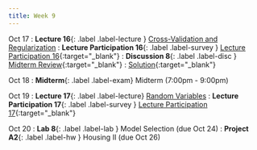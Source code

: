 ```yaml
---
title: Week 9
---
```


Oct 17
: **Lecture 16**{: .label .label-lecture } [Cross-Validation and Regularization](lecture/lec16)
: **Lecture Participation 16**{: .label .label-survey } [Lecture Participation 16](https://app.sli.do/event/wj6RohumydmYtqW3aER7Ka/embed/polls/f24960e5-0f7f-4740-a0d0-55a20771dbb7){:target="_blank"}
: **Discussion 8**{: .label .label-disc } [Midterm Review](https://drive.google.com/file/d/17qJ-OugSe0DkRY-sgho62m9yOG9n4rE_/view?usp=sharing){:target="_blank"}
    : [Solution](https://drive.google.com/file/d/1DzHLycwpE2yQQVOt_tGyR_SGTK1CbL0h/view?usp=sharing){:target="_blank"}

Oct 18
: **Midterm**{: .label .label-exam} Midterm (7:00pm - 9:00pm)

Oct 19
: **Lecture 17**{: .label .label-lecture} [Random Variables](lecture/lec17)
: **Lecture Participation 17**{: .label .label-survey } [Lecture Participation 17](https://app.sli.do/event/89KEvs8rrZv9aHgLG1BW5p/embed/polls/14a66369-b439-4d3e-af18-161a4c5861e1){:target="_blank"}

Oct 20
: **Lab 8**{: .label .label-lab } Model Selection (due Oct 24)
: **Project A2**{: .label .label-hw } Housing II (due Oct 26)
